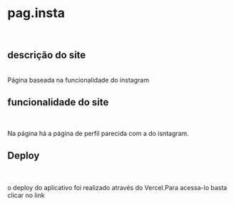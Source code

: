 # pag.insta
<br>

## descrição do site
<br>
Página baseada na funcionalidade do instagram

## funcionalidade do site
<br>
<p>Na página há a página de perfil parecida com a do isntagram. </p>

## Deploy
<br>
<br> 
o deploy do aplicativo foi realizado através do Vercel.Para acessa-lo basta clicar no <pag-ista-ana-luizas-projects-2df0dd9c.vercel.app> link<a/>
<br>
